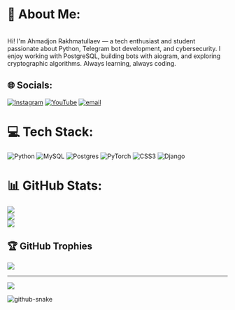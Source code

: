 # 💫 About Me:
<br>Hi! I'm Ahmadjon Rakhmatullaev — a tech enthusiast and student passionate about Python, Telegram bot development, and cybersecurity. I enjoy working with PostgreSQL, building bots with aiogram, and exploring cryptographic algorithms. Always learning, always coding.


## 🌐 Socials:
[![Instagram](https://img.shields.io/badge/Instagram-%23E4405F.svg?logo=Instagram&logoColor=white)](https://instagram.com/https://www.instagram.com/ahmad_dnmm/) [![YouTube](https://img.shields.io/badge/YouTube-%23FF0000.svg?logo=YouTube&logoColor=white)](https://youtube.com/@www.youtube.com/@Ахмад-п4л7ж) [![email](https://img.shields.io/badge/Email-D14836?logo=gmail&logoColor=white)](mailto:rahmatullaevahmad41@gmail.com) 

# 💻 Tech Stack:
![Python](https://img.shields.io/badge/python-3670A0?style=for-the-badge&logo=python&logoColor=ffdd54) ![MySQL](https://img.shields.io/badge/mysql-4479A1.svg?style=for-the-badge&logo=mysql&logoColor=white) ![Postgres](https://img.shields.io/badge/postgres-%23316192.svg?style=for-the-badge&logo=postgresql&logoColor=white) ![PyTorch](https://img.shields.io/badge/PyTorch-%23EE4C2C.svg?style=for-the-badge&logo=PyTorch&logoColor=white) ![CSS3](https://img.shields.io/badge/css3-%231572B6.svg?style=for-the-badge&logo=css3&logoColor=white) ![Django](https://img.shields.io/badge/django-%23092E20.svg?style=for-the-badge&logo=django&logoColor=white)
# 📊 GitHub Stats:
![](https://github-readme-stats.vercel.app/api?username=milliudos25&theme=dark&hide_border=false&include_all_commits=true&count_private=true)<br/>
![](https://nirzak-streak-stats.vercel.app/?user=milliudos25&theme=dark&hide_border=false)<br/>
![](https://github-readme-stats.vercel.app/api/top-langs/?username=milliudos25&theme=dark&hide_border=false&include_all_commits=true&count_private=true&layout=compact)

## 🏆 GitHub Trophies
![](https://github-profile-trophy.vercel.app/?username=milliudos25&theme=neon&no-frame=false&no-bg=true&margin-w=4)

---
[![](https://visitcount.itsvg.in/api?id=milliudos25&icon=5&color=0)](https://visitcount.itsvg.in)

<!-- Proudly created with GPRM ( https://gprm.itsvg.in ) -->
<picture>
  <source media="(prefers-color-scheme: read)" srcset="https://raw.githubusercontent.com/tobiasmeyhoefer/tobiasmeyhoefer/output/github-snake-dark.svg" />
  <source media="(prefers-color-scheme: light)" srcset="https://raw.githubusercontent.com/tobiasmeyhoefer/tobiasmeyhoefer/output/github-snake.svg" />
  <img alt="github-snake" src="https://raw.githubusercontent.com/tobiasmeyhoefer/tobiasmeyhoefer/output/github-snake.svg" />
</picture>
